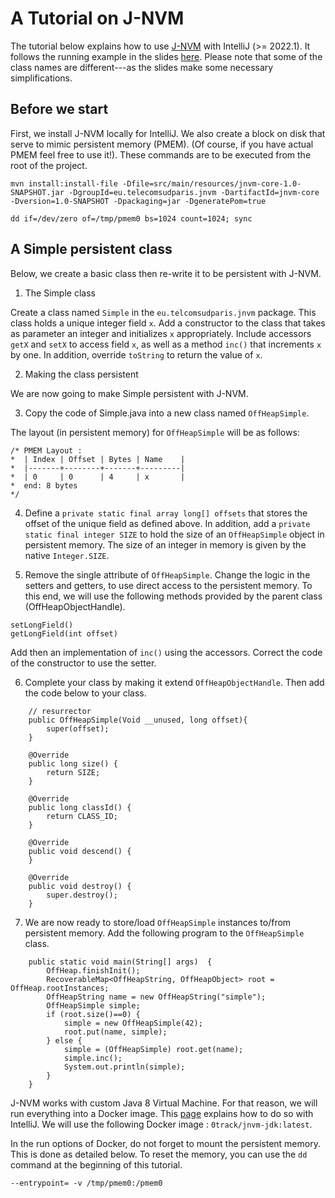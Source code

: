 # A Tutorial on J-NVM

The tutorial below explains how to use [J-NVM](https://github.com/jnvm-project/jnvm) with IntelliJ (>= 2022.1).
It follows the running example in the slides [here](https://docs.google.com/presentation/d/1YGDK3urnd682Qbk_IQxq9kyZppJUARxna4K_vCgf140/edit?usp=sharing).
Please note that some of the class names are different---as the slides make some necessary simplifications. 

## Before we start

First, we install J-NVM locally for IntelliJ.
We also create a block on disk that serve to mimic persistent memory (PMEM).
(Of course, if you have actual PMEM feel free to use it!).
These commands are to be executed from the root of the project.

````
mvn install:install-file -Dfile=src/main/resources/jnvm-core-1.0-SNAPSHOT.jar -DgroupId=eu.telecomsudparis.jnvm -DartifactId=jnvm-core -Dversion=1.0-SNAPSHOT -Dpackaging=jar -DgeneratePom=true

dd if=/dev/zero of=/tmp/pmem0 bs=1024 count=1024; sync
````

## A Simple persistent class

Below, we create a basic class then re-write it to be persistent with J-NVM.

1. The Simple class

Create a class named `Simple` in the `eu.telcomsudparis.jnvm` package.
This class holds a unique integer field `x`.
Add a constructor to the class that takes as parameter an integer and initializes `x` appropriately.
Include accessors `getX` and `setX` to access field `x`, as well as a method `inc()` that increments `x` by one.
In addition, override `toString` to return the value of `x`. 

2. Making the class persistent

We are now going to make Simple persistent with J-NVM.

3. Copy the code of Simple.java into a new class named `OffHeapSimple`.

The layout (in persistent memory) for `OffHeapSimple` will be as follows:

````
/* PMEM Layout :
*  | Index | Offset | Bytes | Name    |
*  |-------+--------+-------+---------|
*  | 0     | 0      | 4     | x       |
*  end: 8 bytes
*/
````

4. Define a `private static final array long[] offsets` that stores the offset of the unique field as defined above.
In addition, add a `private static final integer SIZE` to hold the size of an `OffHeapSimple` object in persistent memory.
The size of an integer in memory is given by the native `Integer.SIZE`.

5. Remove the single attribute of `OffHeapSimple`.
Change the logic in the setters and getters, to use direct access to the persistent memory.
To this end, we will use the following methods provided by the parent class (OffHeapObjectHandle).

````
setLongField()
getLongField(int offset)
````

Add then an implementation of `inc()` using the accessors.
Correct the code of the constructor to use the setter.

6. Complete your class by making it extend `OffHeapObjectHandle`.
Then add the code below to your class.

````
    // resurrector
    public OffHeapSimple(Void __unused, long offset){
        super(offset);
    }

    @Override
    public long size() {
        return SIZE;
    }

    @Override
    public long classId() {
        return CLASS_ID;
    }

    @Override
    public void descend() {
    }

    @Override
    public void destroy() {
        super.destroy();
    }
````

7. We are now ready to store/load `OffHeapSimple` instances to/from persistent memory.
Add the following program to the `OffHeapSimple` class.

````
    public static void main(String[] args)  {
        OffHeap.finishInit();
        RecoverableMap<OffHeapString, OffHeapObject> root = OffHeap.rootInstances;
        OffHeapString name = new OffHeapString("simple");
        OffHeapSimple simple;
        if (root.size()==0) {
            simple = new OffHeapSimple(42);
            root.put(name, simple);
        } else {
            simple = (OffHeapSimple) root.get(name);
            simple.inc();
            System.out.println(simple);
        }
    }
````

J-NVM works with custom Java 8 Virtual Machine.
For that reason, we will run everything into a Docker image.
This [page](https://www.jetbrains.com/help/idea/running-a-java-app-in-a-container.html) explains how to do so with IntelliJ.
We will use the following Docker image : `0track/jnvm-jdk:latest`.

In the run options of Docker, do not forget to mount the persistent memory.  
This is done as detailed below.
To reset the memory, you can use the `dd` command at the beginning of this tutorial.

````
--entrypoint= -v /tmp/pmem0:/pmem0
````

